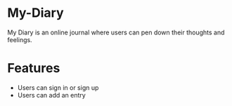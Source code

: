 # My-Diary
My Diary is an online journal where users can pen down their thoughts and feelings.

# Features

* Users can sign in or sign up
* Users can add an entry

